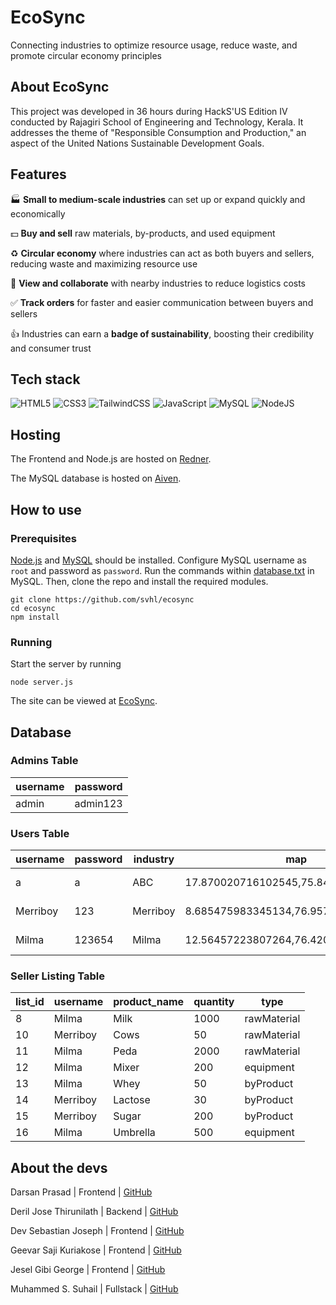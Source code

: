 # EcoSync

Connecting industries to optimize resource usage, reduce waste, and promote circular economy principles

## About EcoSync

This project was developed in 36 hours during HackS'US Edition IV conducted by Rajagiri School of Engineering and Technology, Kerala. It addresses the theme of "Responsible Consumption and Production," an aspect of the United Nations Sustainable Development Goals.

## Features

🏭 **Small to medium-scale industries** can set up or expand quickly and economically

💵 **Buy and sell** raw materials, by-products, and used equipment

♻️ **Circular economy** where industries can act as both buyers and sellers, reducing waste and maximizing resource use

🤝 **View and collaborate** with nearby industries to reduce logistics costs

✅ **Track orders** for faster and easier communication between buyers and sellers

👍 Industries can earn a **badge of sustainability**, boosting their credibility and consumer trust

## Tech stack

![HTML5](https://img.shields.io/badge/html5-%23E34F26.svg?style=for-the-badge&logo=html5&logoColor=white) ![CSS3](https://img.shields.io/badge/css3-%231572B6.svg?style=for-the-badge&logo=css3&logoColor=white) ![TailwindCSS](https://img.shields.io/badge/tailwindcss-%2338B2AC.svg?style=for-the-badge&logo=tailwind-css&logoColor=white) ![JavaScript](https://img.shields.io/badge/javascript-%23323330.svg?style=for-the-badge&logo=javascript&logoColor=%23F7DF1E) ![MySQL](https://img.shields.io/badge/mysql-4479A1.svg?style=for-the-badge&logo=mysql&logoColor=white) ![NodeJS](https://img.shields.io/badge/node.js-6DA55F?style=for-the-badge&logo=node.js&logoColor=white)

## Hosting

The Frontend and Node.js are hosted on [Redner](https://render.com/).

The MySQL database is hosted on [Aiven](https://aiven.io/).


## How to use

### Prerequisites
[Node.js](https://nodejs.org/en/download) and [MySQL](https://dev.mysql.com/downloads/mysql/) should be installed. Configure MySQL username as `root` and password as `password`. Run the commands within [database.txt](https://github.com/svhl/ecosync/blob/main/database.txt) in MySQL. Then, clone the repo and install the required modules.

```
git clone https://github.com/svhl/ecosync
cd ecosync
npm install
```

### Running

Start the server by running

```
node server.js
```

The site can be viewed at [EcoSync](https://ecosync-jgwp.onrender.com).

## Database

### Admins Table

| username | password  |
|----------|-----------|
| admin    | admin123  |

### Users Table

| username | password | industry       | map                                  | contact      | type             | approved | sell |
|----------|----------|----------------|--------------------------------------|--------------|------------------|----------|------|
| a        | a        | ABC            | 17.870020716102545,75.84960937500001 | 2132112354   | Biscuit Industry | yes      | yes  |
| Merriboy | 123      | Merriboy       | 8.685475983345134,76.95739757269622  | 8219323910   | Dairy Industry   | yes      | yes  |
| Milma    | 123654   | Milma          | 12.56457223807264,76.42089843750001  | 345678975    | Dairy Industry   | yes      | yes  |

### Seller Listing Table

| list_id | username | product_name | quantity | type        |
|---------|----------|--------------|----------|-------------|
| 8       | Milma    | Milk         | 1000     | rawMaterial |
| 10      | Merriboy | Cows         | 50       | rawMaterial |
| 11      | Milma    | Peda         | 2000     | rawMaterial |
| 12      | Milma    | Mixer        | 200      | equipment   |
| 13      | Milma    | Whey         | 50       | byProduct   |
| 14      | Merriboy | Lactose      | 30       | byProduct   |
| 15      | Merriboy | Sugar        | 200      | byProduct   |
| 16      | Milma    | Umbrella     | 500      | equipment   |



## About the devs

Darsan Prasad | Frontend | [GitHub](https://github.com/darshan-jpeg)

Deril Jose Thirunilath | Backend | [GitHub](https://github.com/deriljose)

Dev Sebastian Joseph | Frontend | [GitHub](https://github.com/dev-sebastian-joseph)

Geevar Saji Kuriakose | Frontend | [GitHub](https://github.com/Geevar12)

Jesel Gibi George | Frontend | [GitHub](https://github.com/JESEL7)

Muhammed S. Suhail | Fullstack | [GitHub](https://github.com/svhl)
